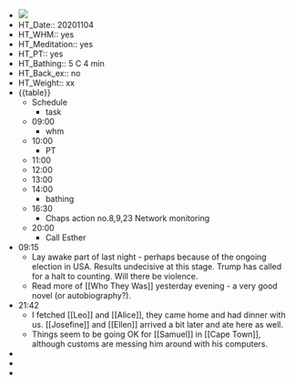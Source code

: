 - ![](https://firebasestorage.googleapis.com/v0/b/firescript-577a2.appspot.com/o/imgs%2Fapp%2FDavidsroam%2F3kX6tWdGBH.png?alt=media&token=7601baa2-bf9c-4e0e-b4bd-d59e5964f961)
- HT_Date:: 20201104
- HT_WHM:: yes
- HT_Meditation:: yes
- HT_PT:: yes
- HT_Bathing:: 5 C 4 min
- HT_Back_ex:: no
- HT_Weight:: xx
- {{table}}
    - Schedule
        - task
    - 09:00
        - whm
    - 10:00
        - PT
    - 11:00
    - 12:00
    - 13:00
    - 14:00
        - bathing
    - 16:30
        - Chaps action no.8,9,23 Network monitoring
    - 20:00
        - Call Esther
-  09:15
    - Lay awake part of last night - perhaps because of the ongoing election in USA. Results undecisive at this stage. Trump has called for a halt to counting. Will there be violence.
    - Read more of [[Who They Was]] yesterday evening - a very good novel (or autobiography?).
- 21:42
    - I fetched [[Leo]] and [[Alice]], they came home and had dinner with us. [[Josefine]] and [[Ellen]] arrived a bit later and ate here as well. 
    - Things seem to be going OK for [[Samuel]] in [[Cape Town]], although customs are messing him around with his computers.
-  
-  
-  
